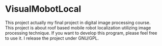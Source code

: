 # VisualMobotLocal
This project actually my final project in digital image processing course. This project is about roof based mobile robot localization utilizing image processing technique. If you want to develop this program, please feel free to use it. I release the project under GNU/GPL.
